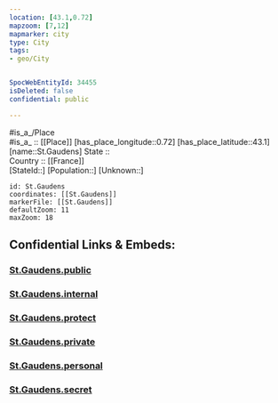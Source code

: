 ```yaml
---
location: [43.1,0.72] 
mapzoom: [7,12] 
mapmarker: city 
type: City
tags:
- geo/City


SpocWebEntityId: 34455
isDeleted: false
confidential: public

---
```

#is_a_/Place  
#is_a_ :: [[Place]] 
[has_place_longitude::0.72] 
[has_place_latitude::43.1] 
[name::St.Gaudens] 
State ::  
Country :: [[France]]  
[StateId::] 
[Population::] 
[Unknown::] 


```leaflet
id: St.Gaudens
coordinates: [[St.Gaudens]] 
markerFile: [[St.Gaudens]] 
defaultZoom: 11 
maxZoom: 18
```


## Confidential Links & Embeds: 

### [St.Gaudens.public](/_public/\Earth\Continent\Europe\Europe~West\France\regions~France\Occitanie\departments~Occitanie\Haute-Garonne\communes~Haute-Garonne\Saint-Gaudens\cities~Saint-GaudensSt.Gaudens.public.md) 

### [St.Gaudens.internal](/_internal/\Earth\Continent\Europe\Europe~West\France\regions~France\Occitanie\departments~Occitanie\Haute-Garonne\communes~Haute-Garonne\Saint-Gaudens\cities~Saint-GaudensSt.Gaudens.internal.md) 

### [St.Gaudens.protect](/_protect/\Earth\Continent\Europe\Europe~West\France\regions~France\Occitanie\departments~Occitanie\Haute-Garonne\communes~Haute-Garonne\Saint-Gaudens\cities~Saint-GaudensSt.Gaudens.protect.md) 

### [St.Gaudens.private](/_private/\Earth\Continent\Europe\Europe~West\France\regions~France\Occitanie\departments~Occitanie\Haute-Garonne\communes~Haute-Garonne\Saint-Gaudens\cities~Saint-GaudensSt.Gaudens.private.md) 

### [St.Gaudens.personal](/_personal/\Earth\Continent\Europe\Europe~West\France\regions~France\Occitanie\departments~Occitanie\Haute-Garonne\communes~Haute-Garonne\Saint-Gaudens\cities~Saint-GaudensSt.Gaudens.personal.md) 

### [St.Gaudens.secret](/_secret/\Earth\Continent\Europe\Europe~West\France\regions~France\Occitanie\departments~Occitanie\Haute-Garonne\communes~Haute-Garonne\Saint-Gaudens\cities~Saint-GaudensSt.Gaudens.secret.md)

